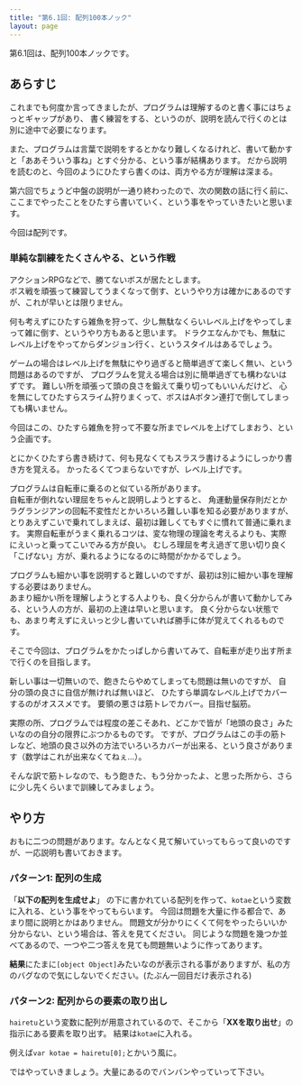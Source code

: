 ```yaml
---
title: "第6.1回: 配列100本ノック"
layout: page
---
```


<link rel="stylesheet" href="https://cdnjs.cloudflare.com/ajax/libs/codemirror/5.35.0/codemirror.css" />
<script src="https://cdnjs.cloudflare.com/ajax/libs/codemirror/5.35.0/codemirror.js"></script>
<script src="https://cdnjs.cloudflare.com/ajax/libs/codemirror/5.35.0/mode/javascript/javascript.js"></script>
<style>
    .CodeMirror { height: auto; border: 1px solid #ddd; }
    .console { border: 1px solid #333; color: rgb(48, 68, 216); padding: 0px 5px 0px 5px; }

    .answer {color: red;  }
    .hideanswer { display: none; }
    .result {font-size: large;}
    .wrong {color: red;  }
    .correct {color: rgb(0, 89, 255);  }



    .column{
        padding: 0.5em 1em;
        margin: 2em 0;
        color: #5d627b;
        background: white;
        border-top: solid 5px #5d627b;
        box-shadow: 0 3px 5px rgba(0, 0, 0, 0.22);
    }    
</style>
<link rel="stylesheet" href="https://rawgit.com/karino2/js-introduction/master/scripts/smoke.css" />
<script src="https://rawgit.com/karino2/js-introduction/master/scripts/smoke.min.js"></script>                    
<script src="https://neil.fraser.name/software/JS-Interpreter/acorn_interpreter.js"></script>

<script type="text/javascript" src="https://rawgit.com/karino2/js-introduction/master/scripts/env.js"></script>



<script>
var questions = [];
function aq(expect) {
    arrayAutoGeneration(expect, questions);
}



document.body.onload = function() {
  initInterpreter();


  // setupAllREPL2(5);
  setupAllQuestionsWithScnario(questions);
}
</script>

第6.1回は、配列100本ノックです。

## あらすじ

これまでも何度か言ってきましたが、プログラムは理解するのと書く事にはちょっとギャップがあり、
書く練習をする、というのが、説明を読んで行くのとは別に途中で必要になります。

また、プログラムは言葉で説明をするとかなり難しくなるけれど、書いて動かすと「ああそういう事ね」とすぐ分かる、という事が結構あります。
だから説明を読むのと、今回のようにひたすら書くのは、両方やる方が理解は深まる。

第六回でちょうど中盤の説明が一通り終わったので、次の関数の話に行く前に、ここまでやったことをひたすら書いていく、という事をやっていきたいと思います。

今回は配列です。


### 単純な訓練をたくさんやる、という作戦

アクションRPGなどで、勝てないボスが居たとします。  
ボス戦を頑張って練習してうまくなって倒す、というやり方は確かにあるのですが、これが早いとは限りません。

何も考えずにひたすら雑魚を狩って、少し無駄なくらいレベル上げをやってしまって雑に倒す、というやり方もあると思います。
ドラクエなんかでも、無駄にレベル上げをやってからダンジョン行く、というスタイルはあるでしょう。

ゲームの場合はレベル上げを無駄にやり過ぎると簡単過ぎて楽しく無い、という問題はあるのですが、
プログラムを覚える場合は別に簡単過ぎても構わないはずです。
難しい所を頑張って頭の良さを鍛えて乗り切ってもいいんだけど、
心を無にしてひたすらスライム狩りまくって、ボスはAボタン連打で倒してしまっても構いません。

今回はこの、ひたすら雑魚を狩って不要な所までレベルを上げてしまおう、という企画です。

とにかくひたすら書き続けて、何も見なくてもスラスラ書けるようにしっかり書き方を覚える。
かったるくてつまらないですが、レベル上げです。

プログラムは自転車に乗るのと似ている所があります。  
自転車が倒れない理屈をちゃんと説明しようとすると、
角運動量保存則だとかラグランジアンの回転不変性だとかいろいろ難しい事を知る必要がありますが、
とりあえずこいで乗れてしまえば、最初は難しくてもすぐに慣れて普通に乗れます。
実際自転車がうまく乗れるコツは、変な物理の理論を考えるよりも、実際にえいっと乗ってこいでみる方が良い。
むしろ理屈を考え過ぎて思い切り良く「こげない」方が、乗れるようになるのに時間がかかるでしょう。

プログラムも細かい事を説明すると難しいのですが、最初は別に細かい事を理解する必要はありません。  
あまり細かい所を理解しようとする人よりも、良く分からんが書いて動かしてみる、という人の方が、最初の上達は早いと思います。
良く分からない状態でも、あまり考えずにえいっと少し書いていれば勝手に体が覚えてくれるものです。

そこで今回は、プログラムをかたっぱしから書いてみて、自転車が走り出す所まで行くのを目指します。

新しい事は一切無いので、飽きたらやめてしまっても問題は無いのですが、
自分の頭の良さに自信が無ければ無いほど、
ひたすら単調なレベル上げでカバーするのがオススメです。
要領の悪さは筋トレでカバー。目指せ脳筋。

実際の所、プログラムでは程度の差こそあれ、どこかで皆が「地頭の良さ」みたいなのの自分の限界にぶつかるものです。
ですが、プログラムはこの手の筋トレなど、地頭の良さ以外の方法でいろいろカバーが出来る、という良さがあります（数学はこれが出来なくてねぇ…）。

そんな訳で筋トレなので、もう飽きた、もう分かったよ、と思った所から、さらに少し先くらいまで訓練してみましょう。


## やり方

おもに二つの問題があります。なんとなく見て解いていってもらって良いのですが、一応説明も書いておきます。

### パターン1: 配列の生成

「**以下の配列を生成せよ**」 の下に書かれている配列を作って、`kotae`という変数に入れる、という事をやってもらいます。
今回は問題を大量に作る都合で、あまり間に説明とかはありません。
問題文が分かりにくくて何をやったらいいか分からない、という場合は、答えを見てください。
同じような問題を幾つか並べてあるので、一つや二つ答えを見ても問題無いように作ってあります。

**結果**にたまに`[object Object]`みたいなのが表示される事がありますが、私の方のバグなので気にしないでください。(たぶん一回目だけ表示される)

### パターン2: 配列からの要素の取り出し

`hairetu`という変数に配列が用意されているので、そこから「**XXを取り出せ**」の指示にある要素を取り出す。
結果は`kotae`に入れる。

例えば`var kotae = hairetu[0];`とかいう風に。

ではやっていきましょう。大量にあるのでバンバンやっていって下さい。

<div id="autoQuestions">

</div>

<script>
function ae(arr, exp, result) { arrayElemAutoGeneration(arr, exp, result, questions); }


aq(["むぇ～～～", "コケー", "ダネ～～"]);
aq(["あじゃ", "るーしー", "ダニエル"]);
aq(["もっと", "たくさん", "要素が", "ある", "例です。", "全部で", "7個"]);
ae(["むぇ～～～", "コケー", "ダネ～～"], "hairetu[1]", "コケー");
ae(["むぇ～～～", "コケー", "ダネ～～"], "hairetu[2]", "ダネ～～");
aq(["あかさ", "ふば"]);
aq(["あかさ"]);
aq(["要素一つの例"]);
aq(["もう一回"]);
aq(["さらにもう一回"]);
ae(["あかさ"], "hairetu[0]", "あかさ");
aq(["ほげ", "いか", "ふが"]);
ae(["要素一つの例"], "hairetu[0]", "要素一つの例");
aq(["こちんこちん", "ぬっくぬく", "しゅるしゅる"]);
ae(["こちんこちん", "ぬっくぬく", "しゅるしゅる"], "hairetu[1]", "ぬっくぬく");
aq(["こーしー", "麦茶"]);
aq(["プレモル", "プリン"]);
ae(["あじゃ"], "hairetu[0]", "あじゃ");
ae(["こちんこちん", "ぬっくぬく", "しゅるしゅる"], "hairetu[0]", "こちんこちん");
aq(["数字の", "要素", 5, 6, 7]);
aq([5, 4, 3]);
aq(["5", "4", "3"]);
aq(["3"]);
aq([3]);
ae(["数字の", "要素", 5, 6, 7], "hairetu[0]", "数字の");
ae(["数字の", "要素", 5, 6, 7], "hairetu[3]", 6);
ae(["3"], "hairetu[0]", "3");
aq(["4"]);
aq([4]);
aq(["1234"]);
aq([1234]);
ae([4], "hairetu[0]", 4);
aq([10, 11, 12]);
aq(["10", "11", "12"]);
aq(["5678"]);
aq(["5678", "1234"]);
aq([5678, 1234]);
ae([3, 4], "hairetu[0]", 3);
ae([8, 7, 6], "hairetu[2]", 6);
ae([4, 3, 2, 1], "hairetu[0]", 4);
ae([4, 3, 2, 1], "hairetu[3]", 1);
ae([1, 2], "hairetu[0]", 1);
ae([1, 2, 3], "hairetu[1]", 2);
aq(["56", 78, "910", "1112", 1314]);
aq(["5", 6, 7, "8", "9", 10]);
ae(["10", "11", "12"], "hairetu[2]", "12");
ae(["10", "11", "12"], "hairetu[0]", "10");
ae(["56", 78, "910", "1112", 1314], "hairetu[1]", 78);
ae(["56", 78, "910", "1112", 1314], "hairetu[3]", "1112");

aq(["配列の中に","配列を入れる",  [1, 2]]);
aq(["配列の中に", [1, 2], "配列を入れる"]);
aq(["あ", ["え”, ”お"], "い", "う"]);
aq([["あ", "い"], "う", "え"]);
aq(["あ", "い",  ["か", "き", "く"], "う", "え"]);
ae(["配列の中に","配列を入れる",  [1, 2]], "hairetu[0]", "配列の中に");
ae(["配列の中に","配列を入れる",  [1, 2]], "hairetu[1]", "配列を入れる");
ae(["配列の中に","配列を入れる",  [1, 2]], "hairetu[2]", [1, 2]);
aq([[1, 2], 3, 4]);
aq([5, [2, 3], 7]);
ae(["配列の中に","配列を入れる",  [1, 2]], "hairetu[2][1]", 2);
aq([["あじゃ", "むぇ〜〜"], "るーしー", "まちあるき"]);
aq([["あじゃ", "むえ〜〜"]]);
aq(["あじゃ", ["るーしー", 1234], "まちあるき"]);
aq([["こーしー", "麦茶"], "しゅるしゅる", "する"]);
aq([["こーしー", "麦茶"], ["あじゃ", "むぇ〜〜"]]);
aq([["こーしー", "麦茶"], ["あじゃ", "むぇ〜〜"], ["ぬっくぬく", "こちんこちん"]]);
aq([["こーしー", "麦茶"], "るーしー", ["ぬっくぬく", "こちんこちん"]]);
aq([[1, 2, 3], 4]);
aq([5, [6, 7, 8]]);
aq([[1, 2, 3]]);
aq([[1, 2, 3], 4, [5, 6, 7]]);


</script>
